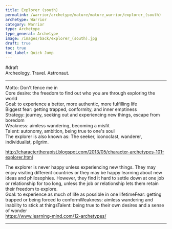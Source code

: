 ```yaml
---
title: Explorer (south)
permalink: /warrior/archetype/mature/mature_warrior/explorer_(south)
archetype: Warrior
category: Warrior
type: Archetype
type_general: Archetype
image: /images/back/explorer_(south).jpg
draft: true
toc: true
toc_label: Quick Jump
---
```

#draft   
Archeology. Travel. Astronaut.   
  
---  
Motto: Don't fence me in  
Core desire: the freedom to find out who you are through exploring the world  
Goal: to experience a better, more authentic, more fulfilling life  
Biggest fear: getting trapped, conformity, and inner emptiness  
Strategy: journey, seeking out and experiencing new things, escape from boredom  
Weakness: aimless wandering, becoming a misfit  
Talent: autonomy, ambition, being true to one's soul  
The explorer is also known as: The seeker, iconoclast, wanderer, individualist, pilgrim.  
  
http://charactertherapist.blogspot.com/2013/05/character-archetypes-101-explorer.html  
  
The explorer is never happy unless experiencing new things. They may enjoy visiting different countries or they may be happy learning about new ideas and philosophies. However, they find it hard to settle down at one job or relationship for too long, unless the job or relationship lets them retain their freedom to explore.  
Goal: to experience as much of life as possible in one lifetimeFear: getting trapped or being forced to conformWeakness: aimless wandering and inability to stick at thingsTalent: being true to their own desires and a sense of wonder  
https://www.learning-mind.com/12-archetypes/  

---
